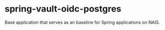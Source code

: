 # spring-vault-oidc-postgres
Base application that serves as an baseline for Spring applications on NAIS.

